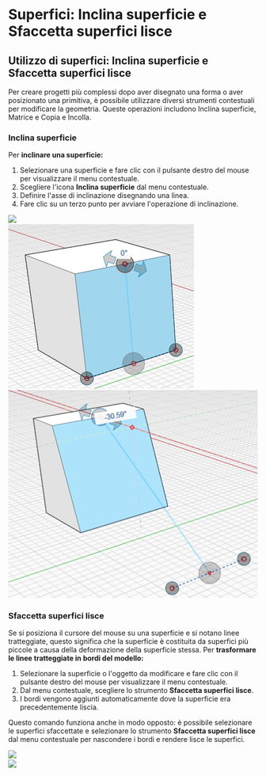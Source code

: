 # Superfici: Inclina superficie e Sfaccetta superfici lisce

## Utilizzo di superfici: Inclina superficie e Sfaccetta superfici lisce

Per creare progetti più complessi dopo aver disegnato una forma o aver posizionato una primitiva, è possibile utilizzare diversi strumenti contestuali per modificare la geometria. Queste operazioni includono Inclina superficie, Matrice e Copia e Incolla.

### Inclina superficie

Per **inclinare una superficie:**

1. Selezionare una superficie e fare clic con il pulsante destro del mouse per visualizzare il menu contestuale.&#x20;
2. Scegliere l'icona **Inclina superficie** dal menu contestuale.
3. Definire l'asse di inclinazione disegnando una linea.&#x20;
4. Fare clic su un terzo punto per avviare l'operazione di inclinazione.

![](<../.gitbook/assets/tilt\_face (1).png>)\
![](../.gitbook/assets/tilt2.png)\
![](../.gitbook/assets/tilt3.png)

### Sfaccetta superfici lisce

Se si posiziona il cursore del mouse su una superficie e si notano linee tratteggiate, questo significa che la superficie è costituita da superfici più piccole a causa della deformazione della superficie stessa. Per **trasformare le linee tratteggiate in bordi del modello:**

1. Selezionare la superficie o l'oggetto da modificare e fare clic con il pulsante destro del mouse per visualizzare il menu contestuale.&#x20;
2. Dal menu contestuale, scegliere lo strumento **Sfaccetta superfici lisce**.&#x20;
3. I bordi vengono aggiunti automaticamente dove la superficie era precedentemente liscia.&#x20;

Questo comando funziona anche in modo opposto: è possibile selezionare le superfici sfaccettate e selezionare lo strumento **Sfaccetta superfici lisce** dal menu contestuale per nascondere i bordi e rendere lisce le superfici.

![](../.gitbook/assets/smooth\_face.png)\
![](../.gitbook/assets/smoothed\_face.png)
